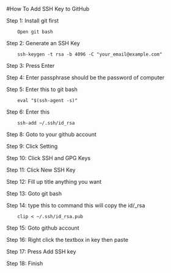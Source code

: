 #How To Add SSH Key to GitHub

Step 1: Install git first
	
		Open git bash

Step 2: Generate an SSH Key
	
		ssh-keygen -t rsa -b 4096 -C "your_email@example.com"

Step 3: Press Enter

Step 4: Enter passphrase should be the password of computer

Step 5: Enter this to git bash
	
		eval "$(ssh-agent -s)"

Step 6: Enter this
	
		ssh-add ~/.ssh/id_rsa

Step 8: Goto to your github account
		
Step 9: Click Setting

Step 10: Click SSH and GPG Keys

Step 11: Click New SSH Key

Step 12: Fill up title anything you want

Step 13: Goto git bash 

Step 14: type this to command this will copy the id/_rsa
		
		clip < ~/.ssh/id_rsa.pub 
	
Step 15: Goto github account

Step 16: Right click the textbox in key then paste

Step 17: Press Add SSH key

Step 18: Finish
